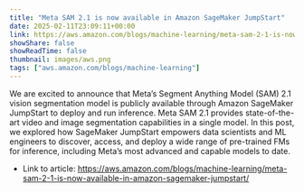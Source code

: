 ```yaml
---
title: "Meta SAM 2.1 is now available in Amazon SageMaker JumpStart"
date: 2025-02-11T23:09:11+00:00
link: https://aws.amazon.com/blogs/machine-learning/meta-sam-2-1-is-now-available-in-amazon-sagemaker-jumpstart/
showShare: false
showReadTime: false
thumbnail: images/aws.png
tags: ["aws.amazon.com/blogs/machine-learning"]
---
```

We are excited to announce that Meta’s Segment Anything Model (SAM) 2.1 vision segmentation model is publicly available through Amazon SageMaker JumpStart to deploy and run inference. Meta SAM 2.1 provides state-of-the-art video and image segmentation capabilities in a single model. In this post, we explored how SageMaker JumpStart empowers data scientists and ML engineers to discover, access, and deploy a wide range of pre-trained FMs for inference, including Meta’s most advanced and capable models to date.

- Link to article: https://aws.amazon.com/blogs/machine-learning/meta-sam-2-1-is-now-available-in-amazon-sagemaker-jumpstart/